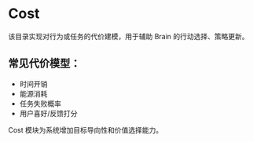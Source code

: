 # Cost

该目录实现对行为或任务的代价建模，用于辅助 Brain 的行动选择、策略更新。

## 常见代价模型：

- 时间开销
- 能源消耗
- 任务失败概率
- 用户喜好/反馈打分

Cost 模块为系统增加目标导向性和价值选择能力。
